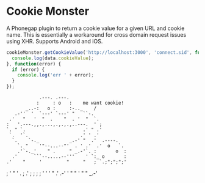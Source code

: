 Cookie Monster
==============

A Phonegap plugin to return a cookie value for a given URL and cookie name. This is essentially a workaround for cross domain request issues using XHR. Supports Android and iOS.

```javascript
cookieMonster.getCookieValue('http://localhost:3000', 'connect.sid', function(data) {
  console.log(data.cookieValue);
}, function(error) {
  if (error) {
    console.log('err ' + error);
  }
});
```

                .---. .---. 
               :     : o   :    me want cookie!
           _..-:   o :     :-.._    /
       .-''  '  `---' `---' "   ``-.    
     .'   "   '  "  .    "  . '  "  `.  
    :   '.---.,,.,...,.,.,.,..---.  ' ;
    `. " `.                     .' " .'
     `.  '`.                   .' ' .'
      `.    `-._           _.-' "  .'  .----.
        `. "    '"--...--"'  . ' .'  .'  o   `.
        .'`-._'    " .     " _.-'`. :       o  :
      .'      ```--.....--'''    ' `:_ o       :
    .'    "     '         "     "   ; `.;";";";'
   ;         '       "       '     . ; .' ; ; ;
  ;     '         '       '   "    .'      .-'
  '  "     "   '      "           "    _.-'
